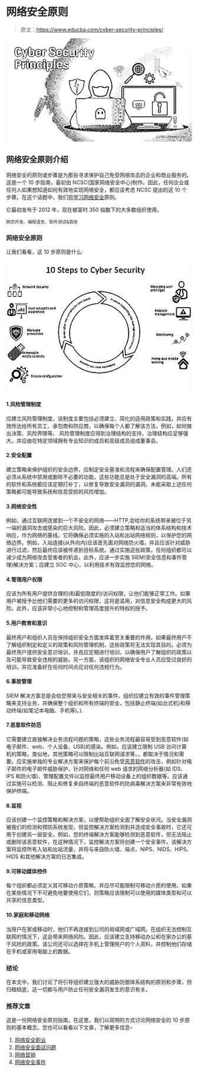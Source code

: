 # 网络安全原则

> 原文：<https://www.educba.com/cyber-security-principles/>

![Cyber Security Principles](img/5f74ed2b25ff84fad2b572aa77162cd2.png)



## 网络安全原则介绍

网络安全的原则或步骤是为那些寻求保护自己免受网络攻击的企业和商业服务的。这是一个 10 步指南，最初由 NCSC(国家网络安全中心)制作。因此，任何企业或任何人如果想知道如何有效地实现网络安全，都应该考虑 NCSC 提出的这 10 个步骤。在这个话题中，我们[将学习网络安全](https://www.educba.com/cybersecurity-framework/)原则。

它最初发布于 2012 年，现在被富时 350 指数下的大多数组织使用。

<small>网页开发、编程语言、软件测试&其他</small>

### 网络安全原则

让我们看看，这 10 步原则是什么:

![Principles of Cyber Security](img/7ab05bc61c9f64cbfec804319c2cc65c.png)



#### 1.风险管理制度

应建立风险管理制度，该制度主要包括必须建立、简化的适用政策和实践，并应有效传达给所有员工、承包商和供应商，以确保每个人都了解该方法，例如，如何做出决策、风险界限等。
风险管理制度应得到治理结构的支持，治理结构应足够强大，并应由在特定领域拥有专业知识的成员和高级成员组成董事会。

#### 2.安全配置

建立策略来保护组织的安全边界，应制定安全基准和流程来确保配置管理。人们还必须从系统中禁用或删除不必要的功能，这些功能总是处于安全漏洞的高端。所有的软件和系统都应该定期打补丁，以修复导致安全漏洞的漏洞。未能采取上述任何策略都可能导致系统和信息受损的风险增加。

#### 3.网络安全性

例如，通过互联网连接到一个不安全的网络——HTTP,会给你的系统带来被位于另一端的漏洞攻击或感染的巨大风险。因此，必须建立策略和适当的体系结构和技术响应，作为网络的基线。它将确保必须实施的入站和出站网络规则，以保护您的网络边界。例如，入站连接(从外向内)应该首先面对网络防火墙，并且应该针对威胁进行过滤，然后最终应该被传递到目标系统。通过实施这些政策，任何组织都可以减少成为网络攻击受害者的机会。此外，应进一步实施 SIEM(安全信息和事件管理)解决方案；应建立 SOC 中心，以利用技术有效监控您的网络。

#### 4.管理用户权限

应该为所有用户提供合理的(和最低限度的)访问权限，让他们能够正常工作。如果用户被授予比他们需要的更多的访问权限，这将是滥用，对信息安全构成更大的风险。此外，应该非常小心地控制和管理高度提升的特权的授予。

#### 5.用户教育和意识

最终用户和组织人员在保持组织安全方面发挥着至关重要的作用。如果最终用户不了解组织制定和定义的政策和风险管理机制，这些政策将无法实现其目的。必须为最终用户提供安全意识培训，并且应定期进行培训，以确保用户了解组织的政策以及可能导致安全违规的威胁。另一方面，该组织的网络安全专业人员应受过良好的培训，并应准备好在任何时间点应对任何违规行为。

#### 6.事故管理

SIEM 解决方案总是会给您带来与安全相关的事件。组织应建立有效的事件管理策略来支持业务，并确保整个组织和所有终端的安全，包括静止终端(如台式机)和移动终端(如笔记本电脑、手机等)。).

#### 7.恶意软件防范

它需要建立直接解决业务流程问题的策略，这些业务流程最容易受到恶意软件(如电子邮件、web、个人设备、USB)的感染。例如，应该建立限制 USB 访问计算机的策略，类似地，其他策略可以限制出站互联网请求等。，都取决于情况和需要。应实施单独的专业解决方案来保护每个前沿免受[恶意软件](https://www.educba.com/types-of-malware/)的攻击，例如针对电子邮件的电子邮件威胁保护、针对网络和任何 web 请求的网络分析器(如 IDS、IPS 和防火墙)、管理配置文件以监控最终用户移动设备上的组织数据等。应该通过实施可以检测、阻止和修复来自终端的恶意软件的防病毒解决方案来非常有效地保护终端。

#### 8.监视

应该创建一个监控策略和解决方案，以便帮助组织全面了解安全状况。当安全漏洞被我们的检测和预防系统发现，但监控解决方案检测到并造成安全事故时，它还可用于创建另一层安全。例如，您的终端解决方案能够检测到恶意软件，但无法阻止或删除该恶意软件，在这种情况下，监控解决方案将创建一个安全事件。该解决方案将监控所有入站和出站流量，并将与来自防火墙、端点、NIPS、NIDS、HIPS、HIDS 和其他解决方案的日志集成。

#### 9.可移动媒体控件

每个组织都必须定义其可移动介质策略，并应尽可能限制可移动介质的使用。如果在某些情况下不可避免地要使用它们，则策略应该限制可以使用的媒体类型和可以共享的信息类型。

#### 10.家庭和移动网络

当用户在家或移动时，他们不再连接到公司的局域网或广域网。在组织无法控制互联网的情况下，这会带来网络风险。因此，应该建立支持移动办公和在家办公的基于风险的政策。该公司还可以选择在手机上管理用户的个人资料，并控制他们存储在手机或家用电脑上的数据。

### 结论

在本文中，我们讨论了将引导组织建立强大的威胁防御体系结构的原则和步骤，但归根结底，这一切都与用户防止任何安全漏洞发生的意识有关。

### 推荐文章

这是一份网络安全原则指南。在这里，我们以简明的方式讨论网络安全的 10 步原则的基本概念。您也可以看看以下文章，了解更多信息–

1.  [网络安全职业](https://www.educba.com/careers-in-cyber-security/)
2.  [网络安全面试问题](https://www.educba.com/cyber-security-interview-questions/)
3.  [网络营销](https://www.educba.com/cyber-marketing/)
4.  [网络安全事件](https://www.educba.com/cyber-security-incidents/)





